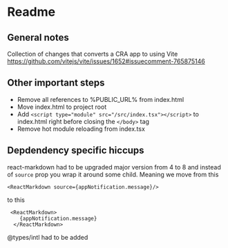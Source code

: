 # Readme
## General notes
Collection of changes that converts a CRA app to using Vite
https://github.com/vitejs/vite/issues/1652#issuecomment-765875146

## Other important steps
- Remove all references to %PUBLIC_URL% from index.html
- Move index.html to project root
- Add `<script type="module" src="/src/index.tsx"></script>` to index.html right before closing the `</body>` tag
- Remove hot module reloading from index.tsx

## Depdendency specific hiccups
react-markdown had to be upgraded major version from 4 to 8 and instead of `source` 
prop you wrap it around some child. Meaning we move from this
```
<ReactMarkdown source={appNotification.message}/>
```
to this
```
 <ReactMarkdown>
    {appNotification.message}
  </ReactMarkdown>
```
@types/intl had to be added
